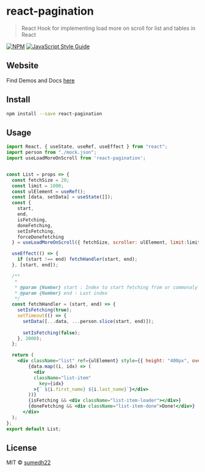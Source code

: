 # react-pagination

> React Hook for implementing load more on scroll for list and tables in React

[![NPM](https://img.shields.io/npm/v/react-pagination.svg)](https://www.npmjs.com/package/react-pagination) [![JavaScript Style Guide](https://img.shields.io/badge/code_style-standard-brightgreen.svg)](https://standardjs.com)

## Website

Find Demos and Docs [here](https://sumedh22.github.io/react-pagination/)

## Install

```bash
npm install --save react-pagination
```

## Usage

```jsx
import React, { useState, useRef, useEffect } from "react";
import person from "./mock.json";
import useLoadMoreOnScroll from 'react-pagination';


const List = props => {
  const fetchSize = 20;
  const limit = 1000;
  const ulElement = useRef();
  const [data, setData] = useState([]);
  const {
    start,
    end,
    isFetching,
    doneFetching,
    setIsFetching,
    forceDonefetching
  } = useLoadMoreOnScroll({ fetchSize, scroller: ulElement, limit:limit, mode:'error' });

  useEffect(() => {
    if (start !== end) fetchHandler(start, end);
  }, [start, end]);

  /**
   *
   * @param {Number} start : Index to start fetching from or commonaly called 'Offset'
   * @param {Number} end : Last index
   */
  const fetchHandler = (start, end) => {
    setIsFetching(true);
    setTimeout(() => {
      setData([...data, ...person.slice(start, end)]);
      
      setIsFetching(false);
    }, 2000);
  };

  return (
    <div className="list" ref={ulElement} style={{ height: "400px", overflow: "auto" }}>
        {data.map((i, idx) => (
          <div
          className="list-item"
            key={idx}
          >{` ${i.first_name} ${i.last_name}`}</div>
        ))}
        {isFetching && <div className="list-item-loader"></div>}
        {doneFetching && <div className="list-item-done">Done!</div>}
      </div>
  );
};
export default List;

```

## License

MIT © [sumedh22](https://github.com/sumedh22)

